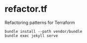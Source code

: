 # refactor.tf
Refactoring patterns for Terraform

```
bundle install --path vendor/bundle
bundle exec jekyll serve
```
